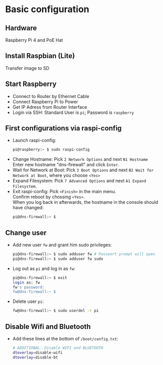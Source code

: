 # Basic configuration
## Hardware
Raspberry Pi 4 and PoE Hat
## Install Raspbian (Lite)
Transfer image to SD
## Start Raspberry
- Connect to Router by Ethernet Cable
- Connect Raspberry Pi to Power
- Get IP Adress from Router Interface
- Login via SSH: Standard User is `pi`; Password is `raspberry`
## First configurations via raspi-config
- Launch raspi-config:
  ```bash
  pi@raspberry:~ $ sudo raspi-config
  ```
- Change Hostname:
  Pick `2 Network Options` and next `N1 Hostname`  
  Enter new hostname "dns-firewall" and click `Enter`.
- Wait for Network at Boot:
  Pick `3 Boot Options` and next `B2 Wait for Network at Boot`, where you choose `<Yes>`
- Expand Filesystem:
  Pick `7 Advanced Options` and next `A1 Expand Filesystem`.
- Exit raspi-config:
  Pick `<Finish>` in the main menu.  
  Confirm reboot by chossing `<Yes>`.  
  When you log back in afterwards, the hostname in the console should have changed: 
  ```bash
  pi@dns-firewall:~ $ 
  ```
## Change user
- Add new user `fw` and grant him sudo privileges:
  ```bash
  pi@dns-firewall:~ $ sudo adduser fw # Passwort prompt will open
  pi@dns-firewall:~ $ sudo adduser fw sudo
  ```
- Log out as `pi` and log in as `fw`:
  ```bash
  pi@dns-firewall:~ $ exit
  login as: fw
  fw's password:
  fw@dns-firewall:~ $ 
  ```
- Delete user `pi`:
  ```bash
  fw@dns-firewall:~ $ sudo userdel -r pi
  ```


## Disable Wifi and Bluetooth
- Add these lines at the bottom of `/boot/config.txt`:
  ```bash
  # ADDITIONAL: Disable WIFI and BLUETOOTH
  dtoverlay=disable-wifi
  dtoverlay=disable-bt
  ```
